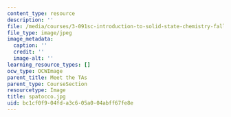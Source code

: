 ```yaml
---
content_type: resource
description: ''
file: /media/courses/3-091sc-introduction-to-solid-state-chemistry-fall-2010/bc1cf0f904fda3c605a004abff67fe8e_spatocco.jpg
file_type: image/jpeg
image_metadata:
  caption: ''
  credit: ''
  image-alt: ''
learning_resource_types: []
ocw_type: OCWImage
parent_title: Meet the TAs
parent_type: CourseSection
resourcetype: Image
title: spatocco.jpg
uid: bc1cf0f9-04fd-a3c6-05a0-04abff67fe8e
---
```

